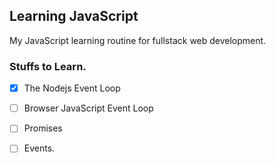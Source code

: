 ## Learning JavaScript

My JavaScript learning routine for fullstack web development.

### Stuffs to Learn.

- [x] The Nodejs Event Loop
- [ ] Browser JavaScript Event Loop
- [ ] Promises
- [ ] Events.

